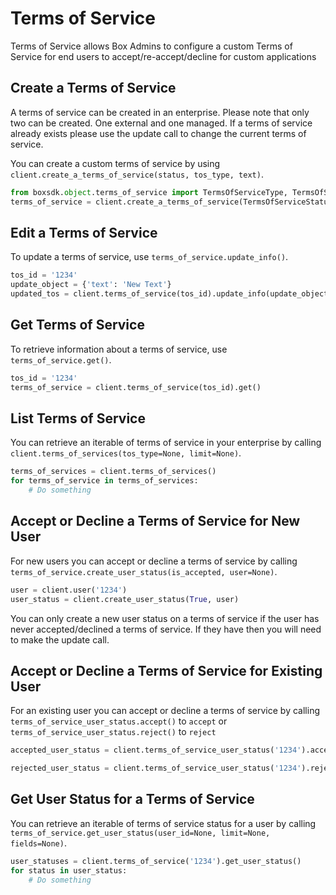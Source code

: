 Terms of Service
================

Terms of Service allows Box Admins to configure a custom Terms of Service for end users to
accept/re-accept/decline for custom applications


Create a Terms of Service
-------------------------

A terms of service can be created in an enterprise. Please note that only two can be created. One external
and one managed. If a terms of service already exists please use the update call to change the current
terms of service.

You can create a custom terms of service by using `client.create_a_terms_of_service(status, tos_type, text)`.

```python
from boxsdk.object.terms_of_service import TermsOfServiceType, TermsOfServiceStatus
terms_of_service = client.create_a_terms_of_service(TermsOfServiceStatus.ENABLED, TermsOfServiceType.MANAGED, 'Example Text')
```

Edit a Terms of Service
-----------------------

To update a terms of service, use `terms_of_service.update_info()`.

```python
tos_id = '1234'
update_object = {'text': 'New Text'}
updated_tos = client.terms_of_service(tos_id).update_info(update_object)
```

Get Terms of Service
--------------------

To retrieve information about a terms of service, use `terms_of_service.get()`.

```python
tos_id = '1234'
terms_of_service = client.terms_of_service(tos_id).get()
```

List Terms of Service
---------------------

You can retrieve an iterable of terms of service in your enterprise by calling `client.terms_of_services(tos_type=None, limit=None)`.

```python
terms_of_services = client.terms_of_services()
for terms_of_service in terms_of_services:
    # Do something
```

Accept or Decline a Terms of Service for New User
-------------------------------------------------

For new users you can accept or decline a terms of service by calling `terms_of_service.create_user_status(is_accepted, user=None)`.

```python
user = client.user('1234')
user_status = client.create_user_status(True, user)
```

You can only create a new user status on a terms of service if the user has never accepted/declined a terms of service.
If they have then you will need to make the update call.

Accept or Decline a Terms of Service for Existing User
------------------------------------------------------

For an existing user you can accept or decline a terms of service by calling `terms_of_service_user_status.accept()` to `accept` or  `terms_of_service_user_status.reject()` to `reject`

```python
accepted_user_status = client.terms_of_service_user_status('1234').accept()
```

```python
rejected_user_status = client.terms_of_service_user_status('1234').reject()
```

Get User Status for a Terms of Service
-------------------------------------

You can retrieve an iterable of terms of service status for a user by calling
`terms_of_service.get_user_status(user_id=None, limit=None, fields=None)`.

```python
user_statuses = client.terms_of_service('1234').get_user_status()
for status in user_status:
    # Do something
```